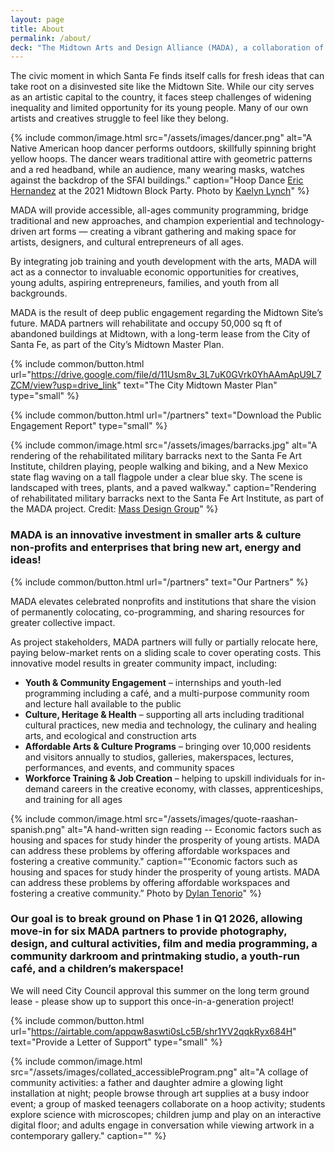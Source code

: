 ```yaml
---
layout: page
title: About
permalink: /about/
deck: "The Midtown Arts and Design Alliance (MADA), a collaboration of over 10 trusted local and regional non-profits and cultural institutions,  is a once-in-a-generation opportunity for significant investment in Santa Fe’s creative community, located at its geographical center, Midtown."
---
```


The civic moment in which Santa Fe finds itself calls for fresh ideas that can take root on a disinvested site like the Midtown Site. While our city serves as an artistic capital to the country, it faces steep challenges of widening inequality and limited opportunity for its young people. Many of our own artists and creatives struggle to feel like they belong.

{% include common/image.html
  src="/assets/images/dancer.png"
  alt="A Native American hoop dancer performs outdoors, skillfully spinning bright yellow hoops. The dancer wears traditional attire with geometric patterns and a red headband, while an audience, many wearing masks, watches against the backdrop of the SFAI buildings."
  caption="Hoop Dance [Eric Hernandez](https://rootandseed.com/blogs/root-seed-podcast-season-6/eric-hernandez) at the 2021 Midtown Block Party. Photo by [Kaelyn Lynch](https://www.instagram.com/Kaelyn_Lynch)"
%}

MADA will provide accessible, all-ages community programming, bridge traditional and new approaches, and champion experiential and technology-driven art forms — creating a vibrant gathering and making space for artists, designers, and cultural entrepreneurs of all ages.

By integrating job training and youth development with the arts, MADA will act as a connector to invaluable economic opportunities for creatives, young adults, aspiring entrepreneurs, families, and youth from all backgrounds.

MADA is the result of deep public engagement regarding the Midtown Site’s future. MADA partners will rehabilitate and occupy 50,000 sq ft of abandoned buildings at Midtown, with a long-term lease from the City of Santa Fe, as part of the City’s Midtown Master Plan.

{% include common/button.html url="https://drive.google.com/file/d/11Usm8v_3L7uK0GVrk0YhAAmApU9L7ZCM/view?usp=drive_link" text="The City Midtown Master Plan" type="small" %}

{% include common/button.html url="/partners" text="Download the Public Engagement Report" type="small" %}

{% include common/image.html
  src="/assets/images/barracks.jpg"
  alt="A rendering of the rehabilitated military barracks next to the Santa Fe Art Institute, children playing, people walking and biking, and a New Mexico state flag waving on a tall flagpole under a clear blue sky. The scene is landscaped with trees, plants, and a paved walkway."
  caption="Rendering of rehabilitated military barracks next to the Santa Fe Art Institute, as part of the MADA project. Credit: [Mass Design Group](https://www.instagram.com/massdesigngroup)"
%}

### MADA is an innovative investment in smaller arts & culture non-profits and enterprises that bring new art, energy and ideas!

{% include common/button.html url="/partners" text="Our Partners" %}

MADA elevates celebrated nonprofits and institutions that share the vision of permanently colocating, co-programming, and sharing resources for greater collective impact.

As project stakeholders, MADA partners will fully or partially relocate here, paying below-market rents on a sliding scale to cover operating costs. This innovative model results in greater community impact, including:

- **Youth & Community Engagement** – internships and youth-led programming including a café, and a multi-purpose community room and lecture hall available to the public
- **Culture, Heritage & Health** – supporting all arts including traditional cultural practices, new media and technology, the culinary and healing arts, and ecological and construction arts
- **Affordable Arts & Culture Programs** – bringing over 10,000 residents and visitors annually to studios, galleries, makerspaces, lectures, performances, and events, and community spaces
- **Workforce Training & Job Creation** – helping to upskill individuals for in-demand careers in the creative economy, with classes, apprenticeships, and training for all ages

{% include common/image.html
  src="/assets/images/quote-raashan-spanish.png"
  alt="A hand-written sign reading -- Economic factors such as housing and spaces for study hinder the prosperity of young artists. MADA can address these problems by offering affordable workspaces and fostering a creative community."
  caption="“Economic factors such as housing and spaces for study hinder the prosperity of young artists. MADA can address these problems by offering affordable workspaces and fostering a creative community.” Photo by [Dylan Tenorio](https://www.instagram.com/Dylan_Tenorio)"
%}

### Our goal is to break ground on Phase 1 in Q1 2026, allowing move-in for six MADA partners to provide photography, design, and cultural activities, film and media programming, a community darkroom and printmaking studio, a youth-run café, and a children’s makerspace!

We will need City Council approval this summer on the long term ground lease - please show up to support this once-in-a-generation project!

{% include common/button.html url="https://airtable.com/appqw8aswti0sLc5B/shr1YV2qqkRyx684H" text="Provide a Letter of Support" type="small" %}

{% include common/image.html
  src="/assets/images/collated_accessibleProgram.png"
  alt="A collage of community activities: a father and daughter admire a glowing light installation at night; people browse through art supplies at a busy indoor event; a group of masked teenagers collaborate on a hoop activity; students explore science with microscopes; children jump and play on an interactive digital floor; and adults engage in conversation while viewing artwork in a contemporary gallery."
  caption=""
%}
